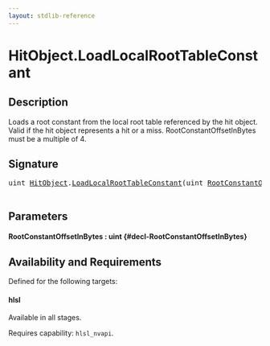 ```yaml
---
layout: stdlib-reference
---
```


# HitObject\.LoadLocalRootTableConstant

## Description

Loads a root constant from the local root table referenced by the hit object. Valid if the hit object
represents a hit or a miss. RootConstantOffsetInBytes must be a multiple of 4.




## Signature 

<pre>
<span class="code_keyword">uint</span> <a href="/stdlib-reference/types/HitObject/index" class="code_type">HitObject</a>.<a href="/stdlib-reference/types/HitObject/LoadLocalRootTableConstant">LoadLocalRootTableConstant</a>(<span class="code_keyword">uint</span> <a href="/stdlib-reference/types/HitObject/LoadLocalRootTableConstant#decl-RootConstantOffsetInBytes" class="code_param">RootConstantOffsetInBytes</a>);

</pre>

## Parameters

#### RootConstantOffsetInBytes  : uint {#decl-RootConstantOffsetInBytes}

## Availability and Requirements

Defined for the following targets:

#### hlsl
Available in all stages.

Requires capability: `hlsl_nvapi`.


